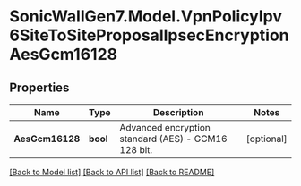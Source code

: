 # SonicWallGen7.Model.VpnPolicyIpv6SiteToSiteProposalIpsecEncryptionAesGcm16128

## Properties

Name | Type | Description | Notes
------------ | ------------- | ------------- | -------------
**AesGcm16128** | **bool** | Advanced encryption standard (AES) - GCM16 128 bit. | [optional] 

[[Back to Model list]](../README.md#documentation-for-models) [[Back to API list]](../README.md#documentation-for-api-endpoints) [[Back to README]](../README.md)

